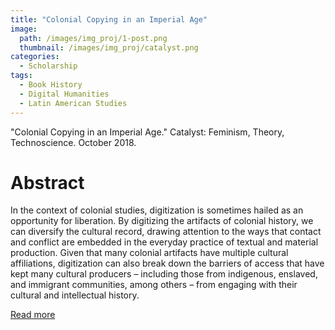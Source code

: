 ```yaml
---
title: "Colonial Copying in an Imperial Age"
image: 
  path: /images/img_proj/1-post.png
  thumbnail: /images/img_proj/catalyst.png
categories:
  - Scholarship
tags:
  - Book History
  - Digital Humanities
  - Latin American Studies
---
```


"Colonial Copying in an Imperial Age." Catalyst: Feminism, Theory, Technoscience. October 2018.

# Abstract

In the context of colonial studies, digitization is sometimes hailed as an opportunity for liberation. By digitizing the artifacts of colonial history, we can diversify the cultural record, drawing attention to the ways that contact and conflict are embedded in the everyday practice of textual and material production. Given that many colonial artifacts have multiple cultural affiliations, digitization can also break down the barriers of access that have kept many cultural producers – including those from indigenous, enslaved, and immigrant communities, among others – from engaging with their cultural and intellectual history.  

[Read more](https://catalystjournal.org/index.php/catalyst/article/view/29840)
